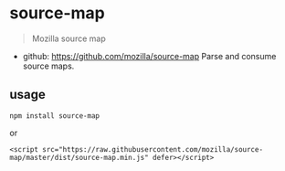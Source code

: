 # source-map

> Mozilla source map

* github: <https://github.com/mozilla/source-map>
    Parse and consume source maps.



## usage

    npm install source-map

or 

    <script src="https://raw.githubusercontent.com/mozilla/source-map/master/dist/source-map.min.js" defer></script>


